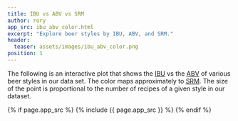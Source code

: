 ```yaml
---
title: IBU vs ABV vs SRM
author: rory
app_src: ibu_abv_color.html
excerpt: "Explore beer styles by IBU, ABV, and SRM."
header:
  teaser: assets/images/ibu_abv_color.png
position: 1
---
```


The following is an interactive plot that shows the [IBU](https://en.wikipedia.org/wiki/Beer_measurement#Bitterness) vs the [ABV](https://en.wikipedia.org/wiki/Alcohol_by_volume) of various beer styles in our data set. The color maps approximately to [SRM](https://en.wikipedia.org/wiki/Standard_Reference_Method). The size of the point is proportional to the number of recipes of a given style in our dataset.

{% if page.app_src %}
  {% include {{ page.app_src }} %}
{% endif %}

